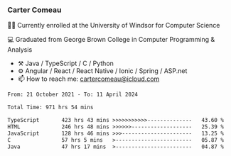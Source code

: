 ### Carter Comeau

🙋‍♂️ Currently enrolled at the University of Windsor for Computer Science

💻 Graduated from George Brown College in Computer Programming & Analysis

- ⚒️ Java / TypeScript / C / Python
- ⚙️ Angular / React / React Native / Ionic / Spring / ASP.net
- 📫 How to reach me: cartercomeau@icloud.com

<!--START_SECTION:waka-->

```txt
From: 21 October 2021 - To: 11 April 2024

Total Time: 971 hrs 54 mins

TypeScript       423 hrs 43 mins >>>>>>>>>>>--------------   43.60 %
HTML             246 hrs 48 mins >>>>>>-------------------   25.39 %
JavaScript       128 hrs 46 mins >>>----------------------   13.25 %
C                57 hrs 5 mins   >------------------------   05.87 %
Java             47 hrs 17 mins  >------------------------   04.87 %
```

<!--END_SECTION:waka-->

